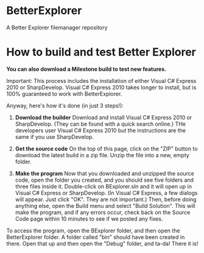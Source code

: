 BetterExplorer
==============

A Better Explorer filemanager repository


How to build and test Better Explorer
======================================
**You can also download a Milestone build to test new features.**

Important: This process includes the installation of either Visual C# Express 2010 or SharpDevelop. Visual C# Express 2010 takes longer to install, but is 100% guaranteed to work with BetterExplorer.

Anyway, here's how it's done (in just 3 steps!):

1. **Download the builder** Download and install Visual C# Express 2010 or SharpDevelop. (They can be found with a quick search online.)
THe developers user Visual C# Express 2010 but the instructions are the same if you use SharpDevelop.

2. **Get the source code**
On the top of this page, click on the "ZIP" button to download the latest build in a zip file. Unzip the file into a new, empty folder.

3. **Make the program**
Now that you downloaded and unzipped the source code, open the folder you created, and you should see five folders and three files inside it. Double-click on BExplorer.sln and it will open up in Visual C# Express or SharpDevelop. (In Visual C# Express, a few dialogs will appear. Just click "OK". They are not important.) Then, before doing anything else, open the Build menu and select "Build Solution". This will make the program, and if any errors occur, check back on the Source Code page within 10 minutes to see if we posted any fixes.

To access the program, open the BExplorer folder, and then open the BetterExplorer folder. A folder called "bin" should have been created in there. Open that up and then open the "Debug" folder, and ta-da! There it is!